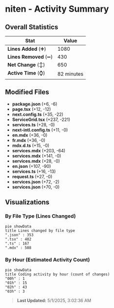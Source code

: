 # niten - Activity Summary 

## Overall Statistics

| Stat                   | Value                                                             |
| ---------------------- | ----------------------------------------------------------------- |
| **Lines Added** (➕)   | 1080                                          |
| **Lines Removed** (➖) | 430                                        |
| **Net Change** (↕)    | 650                |
| **Active Time** (⌚)   | 82 minutes |


## Modified Files
- **package.json** (+6, -6)
- **page.tsx** (+12, -12)
- **next.config.ts** (+35, -22)
- **ServiceGrid.tsx** (+237, -221)
- **services.ts** (+28, -0)
- **next-intl.config.ts** (+11, -0)
- **en.mdx** (+36, -0)
- **fr.mdx** (+36, -0)
- **mdx.d.ts** (+15, -0)
- **services.mdx** (+203, -64)
- **services.mdx** (+141, -0)
- **services.mdx** (+28, -0)
- **en.json** (+107, -90)
- **services.ts** (+16, -13)
- **request.ts** (+27, -0)
- **services.json** (+72, -2)
- **services.json** (+70, -0)

## Visualizations

### By File Type (Lines Changed)

```mermaid
pie showData
title Lines changed by file type
".json" : 353
".tsx" : 482
".ts" : 167
".mdx" : 508
```

### By Hour (Estimated Activity Count)

```mermaid
pie showData
title Coding activity by hour (count of changes)
"00h" : 1
"01h" : 15
"02h" : 43
"03h" : 3
```


> **Last Updated:** 5/1/2025, 3:02:36 AM